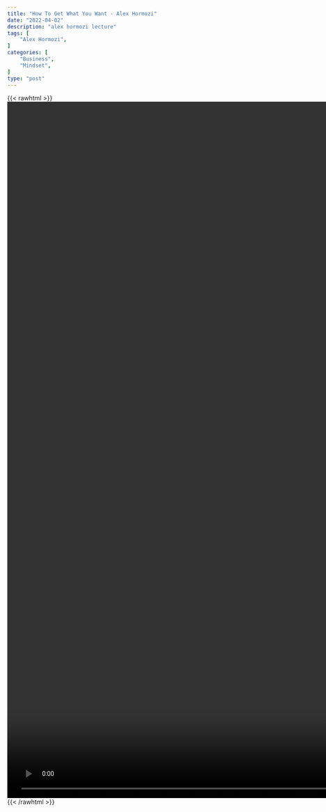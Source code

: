 ```yaml
---
title: "How To Get What You Want - Alex Hormozi"
date: "2022-04-02"
description: "alex hormozi lecture"
tags: [
    "Alex Hormozi",
]
categories: [
    "Business",
    "Mindset",
]
type: "post"
---
```

{{< rawhtml >}}
    <video style="height:40vh;width:auto" overflow="hidden" controls>
        <source src="https://lectures.dev00ps.com/ah-vids/How%20to%20get%20what%20you%20want....mp4" type="video/mp4"> 
    </video>
{{< /rawhtml >}}